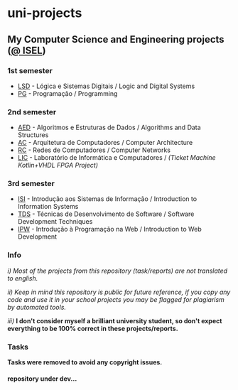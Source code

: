 # uni-projects
## My Computer Science and Engineering projects ([@ ISEL](https://www.isel.pt/))

### 1st semester
* [LSD](./LSD/) - Lógica e Sistemas Digitais  /  Logic and Digital Systems
* [PG](./PG/) - Programação  /  Programming

### 2nd semester
* [AED](./AED/) - Algoritmos e Estruturas de Dados  /  Algorithms and Data Structures
* [AC](./AC/) - Arquitetura de Computadores  /  Computer Architecture
* [RC](./RC/) - Redes de Computadores  /  Computer Networks
* [LIC](./LIC/) - Laboratório de Informática e Computadores  /  *(Ticket Machine Kotlin+VHDL FPGA Project)*

### 3rd semester
* [ISI](./ISI/) - Introdução aos Sistemas de Informação  /  Introduction to Information Systems
* [TDS](./TDS/) - Técnicas de Desenvolvimento de Software  /  Software Development Techniques
* [IPW](./IPW/) - Introdução à Programação na Web  /  Introduction to Web Development

### Info
*i)* *Most of the projects from this repository (task/reports) are not translated to english.*

*ii)* *Keep in mind this repository is public for future reference, if you copy any code and use it in your school projects you may be flagged for plagiarism by automated tools.*

*iii)* **I don't consider myself a brilliant university student, so don't expect everything to be 100% correct in these projects/reports.**

### Tasks
**Tasks were removed to avoid any copyright issues.**

#### repository under dev...
